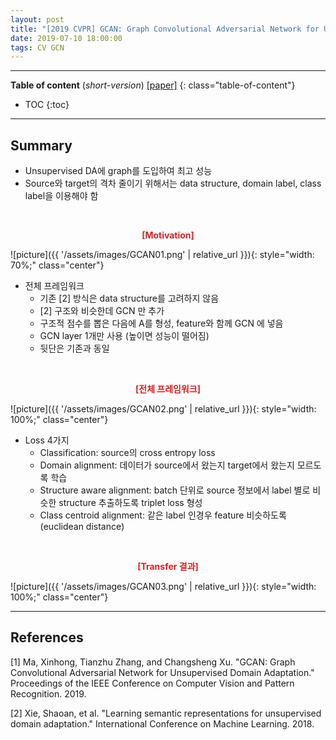 ```yaml
---
layout: post
title: "[2019 CVPR] GCAN: Graph Convolutional Adversarial Network for Unsupervised Domain Adaptation"
date: 2019-07-10 18:00:00
tags: CV GCN
---
```


<!--more-->

---

**Table of content** (*short-version*)
[[paper]](http://openaccess.thecvf.com/content_CVPR_2019/papers/Ma_GCAN_Graph_Convolutional_Adversarial_Network_for_Unsupervised_Domain_Adaptation_CVPR_2019_paper.pdf)
{: class="table-of-content"}
* TOC
{:toc}

---

## Summary

- Unsupervised DA에 graph를 도입하여 최고 성능
- Source와 target의 격차 줄이기 위해서는 data structure, domain label, class label을 이용해야 함

  
<br/>
<p align="center" style="color: #e01f1f; font-weight: bold;">[Motivation]</p>
![picture]({{ '/assets/images/GCAN01.png' | relative_url }}){: style="width: 70%;" class="center"}
<br/>

- 전체 프레임워크
  - 기존 [2] 방식은 data structure를 고려하지 않음
  - [2] 구조와 비슷한데 GCN 만 추가
  - 구조적 점수를 뽑은 다음에 A를 형성, feature와 함께 GCN 에 넣음
  - GCN layer 1개만 사용 (높이면 성능이 떨어짐)
  - 뒷단은 기존과 동일
  

<br/>
<p align="center" style="color: #e01f1f; font-weight: bold;">[전체 프레임워크]</p>
![picture]({{ '/assets/images/GCAN02.png' | relative_url }}){: style="width: 100%;" class="center"}
<br/>

  
- Loss 4가지
  - Classification: source의 cross entropy loss
  - Domain alignment: 데이터가 source에서 왔는지 target에서 왔는지 모르도록 학습
  - Structure aware alignment: batch 단위로 source 정보에서 label 별로 비슷한 structure 추출하도록 triplet loss 형성
  - Class centroid alignment: 같은 label 인경우 feature 비슷하도록 (euclidean distance)
  

<br/>
<p align="center" style="color: #e01f1f; font-weight: bold;">[Transfer 결과]</p>
![picture]({{ '/assets/images/GCAN03.png' | relative_url }}){: style="width: 100%;" class="center"}
<br/>


---


## References

[1] Ma, Xinhong, Tianzhu Zhang, and Changsheng Xu. "GCAN: Graph Convolutional Adversarial Network for Unsupervised Domain Adaptation." Proceedings of the IEEE Conference on Computer Vision and Pattern Recognition. 2019.

[2] Xie, Shaoan, et al. "Learning semantic representations for unsupervised domain adaptation." International Conference on Machine Learning. 2018.
